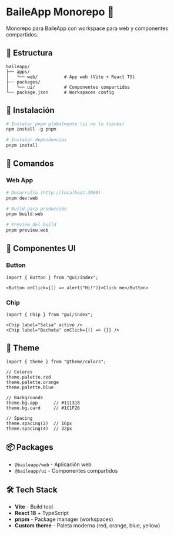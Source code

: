 # BaileApp Monorepo 💃

Monorepo para BaileApp con workspace para web y componentes compartidos.

## 📁 Estructura

```
baileapp/
├── apps/
│   └── web/          # App web (Vite + React TS)
├── packages/
│   └── ui/           # Componentes compartidos
└── package.json      # Workspaces config
```

## 🚀 Instalación

```powershell
# Instalar pnpm globalmente (si no lo tienes)
npm install -g pnpm

# Instalar dependencias
pnpm install
```

## 🎯 Comandos

### Web App

```powershell
# Desarrollo (http://localhost:3000)
pnpm dev:web

# Build para producción
pnpm build:web

# Preview del build
pnpm preview:web
```

## 🎨 Componentes UI

### Button
```tsx
import { Button } from "@ui/index";

<Button onClick={() => alert("Hi!")}>Click me</Button>
```

### Chip
```tsx
import { Chip } from "@ui/index";

<Chip label="Salsa" active />
<Chip label="Bachata" onClick={() => {}} />
```

## 🎨 Theme

```tsx
import { theme } from "@theme/colors";

// Colores
theme.palette.red
theme.palette.orange
theme.palette.blue

// Backgrounds
theme.bg.app      // #111318
theme.bg.card     // #1C1F26

// Spacing
theme.spacing(2)  // 16px
theme.spacing(4)  // 32px
```

## 📦 Packages

- `@baileapp/web` - Aplicación web
- `@baileapp/ui` - Componentes compartidos

## 🛠️ Tech Stack

- **Vite** - Build tool
- **React 18** + TypeScript
- **pnpm** - Package manager (workspaces)
- **Custom theme** - Paleta moderna (red, orange, blue, yellow)

